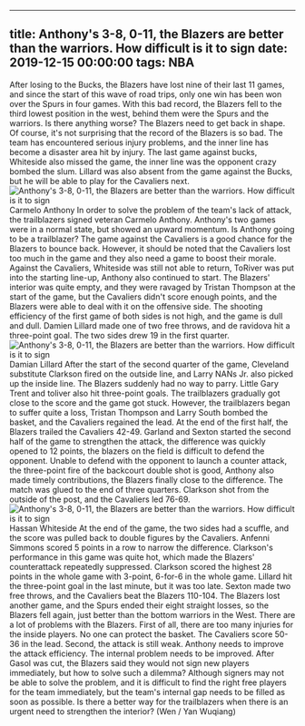 
---
title: Anthony's 3-8, 0-11, the Blazers are better than the warriors. How difficult is it to sign
date: 2019-12-15 00:00:00
tags:  NBA
---
After losing to the Bucks, the Blazers have lost nine of their last 11 games, and since the start of this wave of road trips, only one win has been won over the Spurs in four games. With this bad record, the Blazers fell to the third lowest position in the west, behind them were the Spurs and the warriors. Is there anything worse? The Blazers need to get back in shape.
Of course, it's not surprising that the record of the Blazers is so bad. The team has encountered serious injury problems, and the inner line has become a disaster area hit by injury. The last game against bucks, Whiteside also missed the game, the inner line was the opponent crazy bombed the slum. Lillard was also absent from the game against the Bucks, but he will be able to play for the Cavaliers next.
![Anthony's 3-8, 0-11, the Blazers are better than the warriors. How difficult is it to sign](dc1a4f47be264382a21c6ab74b2dfa8e.jpg)
Carmelo Anthony 
In order to solve the problem of the team's lack of attack, the trailblazers signed veteran Carmelo Anthony. Anthony's two games were in a normal state, but showed an upward momentum. Is Anthony going to be a trailblazer? The game against the Cavaliers is a good chance for the Blazers to bounce back. However, it should be noted that the Cavaliers lost too much in the game and they also need a game to boost their morale.
Against the Cavaliers, Whiteside was still not able to return, ToRiver was put into the starting line-up, Anthony also continued to start. The Blazers' interior was quite empty, and they were ravaged by Tristan Thompson at the start of the game, but the Cavaliers didn't score enough points, and the Blazers were able to deal with it on the offensive side. The shooting efficiency of the first game of both sides is not high, and the game is dull and dull.
Damien Lillard made one of two free throws, and de ravidova hit a three-point goal. The two sides drew 19 in the first quarter.
![Anthony's 3-8, 0-11, the Blazers are better than the warriors. How difficult is it to sign](5fb51affeb9047b2a3111a3b6edd232f.jpg)
Damian Lillard 
After the start of the second quarter of the game, Cleveland substitute Clarkson fired on the outside line, and Larry NANs Jr. also picked up the inside line. The Blazers suddenly had no way to parry. Little Gary Trent and toliver also hit three-point goals. The trailblazers gradually got close to the score and the game got stuck. However, the trailblazers began to suffer quite a loss, Tristan Thompson and Larry South bombed the basket, and the Cavaliers regained the lead.
At the end of the first half, the Blazers trailed the Cavaliers 42-49.
Garland and Sexton started the second half of the game to strengthen the attack, the difference was quickly opened to 12 points, the blazers on the field is difficult to defend the opponent. Unable to defend with the opponent to launch a counter attack, the three-point fire of the backcourt double shot is good, Anthony also made timely contributions, the Blazers finally close to the difference. The match was glued to the end of three quarters. Clarkson shot from the outside of the post, and the Cavaliers led 76-69.
![Anthony's 3-8, 0-11, the Blazers are better than the warriors. How difficult is it to sign](a0ec57ac089d478f9efd4213b523c9bb.jpg)
Hassan Whiteside 
At the end of the game, the two sides had a scuffle, and the score was pulled back to double figures by the Cavaliers. Anfenni Simmons scored 5 points in a row to narrow the difference. Clarkson's performance in this game was quite hot, which made the Blazers' counterattack repeatedly suppressed. Clarkson scored the highest 28 points in the whole game with 3-point, 6-for-6 in the whole game. Lillard hit the three-point goal in the last minute, but it was too late. Sexton made two free throws, and the Cavaliers beat the Blazers 110-104.
The Blazers lost another game, and the Spurs ended their eight straight losses, so the Blazers fell again, just better than the bottom warriors in the West. There are a lot of problems with the Blazers. First of all, there are too many injuries for the inside players. No one can protect the basket. The Cavaliers score 50-36 in the lead. Second, the attack is still weak. Anthony needs to improve the attack efficiency.
The internal problem needs to be improved. After Gasol was cut, the Blazers said they would not sign new players immediately, but how to solve such a dilemma? Although signers may not be able to solve the problem, and it is difficult to find the right free players for the team immediately, but the team's internal gap needs to be filled as soon as possible. Is there a better way for the trailblazers when there is an urgent need to strengthen the interior?
(Wen / Yan Wuqiang)